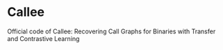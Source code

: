 # Callee
Official code of Callee: Recovering Call Graphs for Binaries with Transfer and Contrastive Learning
